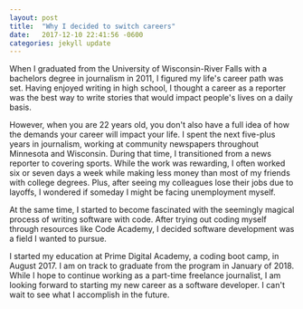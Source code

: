 ```yaml
---
layout: post
title:  "Why I decided to switch careers"
date:   2017-12-10 22:41:56 -0600
categories: jekyll update
---
```

When I graduated from the University of Wisconsin-River Falls with a bachelors degree in journalism in 2011, I figured my life's career path was set. Having enjoyed writing in high school, I thought a career as a reporter was the best way to write stories that would impact people's lives on a daily basis.

However, when you are 22 years old, you don't also have a full idea of how the demands your career will impact your life. I spent the next five-plus years in journalism, working at community newspapers throughout Minnesota and Wisconsin. During that time, I transitioned from a news reporter to covering sports. While the work was rewarding, I often worked six or seven days a week while making less money than most of my friends with college degrees. Plus, after seeing my colleagues lose their jobs due to layoffs, I wondered if someday I might be facing unemployment myself.

At the same time, I started to become fascinated with the seemingly magical process of writing software with code. After trying out coding myself through resources like Code Academy, I decided software development was a field I wanted to pursue.

I started my education at Prime Digital Academy, a coding boot camp, in August 2017. I am on track to graduate from the program in January of 2018.
While I hope to continue working as a part-time freelance journalist, I am looking forward to starting my new career as a software developer. I can't wait to see what I accomplish in the future.